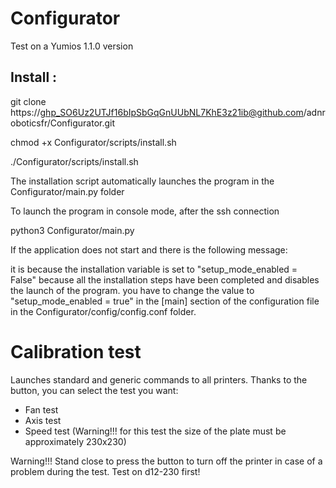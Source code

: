 # Configurator

Test on a Yumios 1.1.0 version

## Install :

git clone https://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@github.com/adnroboticsfr/Configurator.git

chmod +x Configurator/scripts/install.sh

./Configurator/scripts/install.sh

The installation script automatically launches the program in the Configurator/main.py folder

To launch the program in console mode, after the ssh connection

python3 Configurator/main.py

If the application does not start and there is the following message:

it is because the installation variable is set to "setup_mode_enabled = False" because all the installation steps have been completed and disables the launch of the program. you have to change the value to "setup_mode_enabled = true" in the [main] section of the configuration file in the Configurator/config/config.conf folder.

# Calibration test

Launches standard and generic commands to all printers. Thanks to the button, you can select the test you want:

- Fan test
- Axis test
- Speed ​​test (Warning!!! for this test the size of the plate must be approximately 230x230)

Warning!!! Stand close to press the button to turn off the printer in case of a problem during the test. Test on d12-230 first!

